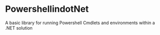 # PowershellindotNet
A basic library for running Powershell Cmdlets and environments within a .NET solution
